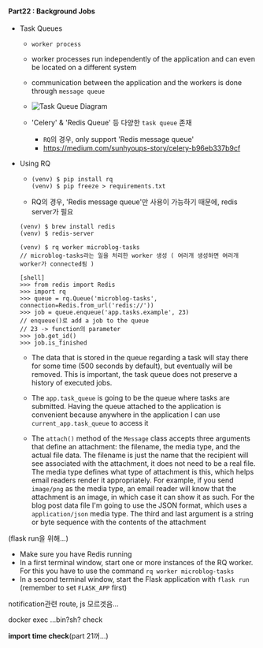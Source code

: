 #### Part22 : Background Jobs

* Task Queues

  * `worker process`
  * worker processes run independently of the application and can even be located on a different system
  * communication between the application and the workers is done through `message queue`
  * ![Task Queue Diagram](https://blog.miguelgrinberg.com/static/images/mega-tutorial/ch22-queue-diagram.png)

  * 'Celery' & 'Redis Queue' 등 다양한 `task queue` 존재
    * `RQ`의 경우, only support 'Redis message queue'
    * https://medium.com/sunhyoups-story/celery-b96eb337b9cf



* Using RQ

  * ```
    (venv) $ pip install rq
    (venv) $ pip freeze > requirements.txt
    ```

  * RQ의 경우, 'Redis message queue'만 사용이 가능하기 때문에, redis server가 필요

  ```
  (venv) $ brew install redis
  (venv) $ redis-server
  
  (venv) $ rq worker microblog-tasks 
  // microblog-tasks라는 일을 처리한 worker 생성 ( 여러개 생성하면 여러개 worker가 connected됨 )
  ```

  ```
  [shell]
  >>> from redis import Redis
  >>> import rq
  >>> queue = rq.Queue('microblog-tasks', connection=Redis.from_url('redis://'))
  >>> job = queue.enqueue('app.tasks.example', 23)
  // enqueue()로 add a job to the queue
  // 23 -> function의 parameter
  >>> job.get_id()
  >>> job.is_finished
  ```

  * The data that is stored in the queue regarding a task will stay there for some time (500 seconds by default), but eventually will be removed. This is important, the task queue does not preserve a history of executed jobs.

  

  * The `app.task_queue` is going to be the queue where tasks are submitted. Having the queue attached to the application is convenient because anywhere in the application I can use `current_app.task_queue` to access it
  * The `attach()` method of the `Message` class accepts three arguments that define an attachment: the filename, the media type, and the actual file data. The filename is just the name that the recipient will see associated with the attachment, it does not need to be a real file. The media type defines what type of attachment is this, which helps email readers render it appropriately. For example, if you send `image/png` as the media type, an email reader will know that the attachment is an image, in which case it can show it as such. For the blog post data file I'm going to use the JSON format, which uses a `application/json` media type. The third and last argument is a string or byte sequence with the contents of the attachment



(flask run을 위해...)

- Make sure you have Redis running
- In a first terminal window, start one or more instances of the RQ worker. For this you have to use the command `rq worker microblog-tasks`
- In a second terminal window, start the Flask application with `flask run` (remember to set `FLASK_APP` first)



notification관련 route, js 모르겟음...





docker exec ...bin?sh? check



**import time check**(part 21꺼...)
